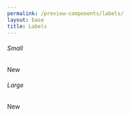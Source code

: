 ```yaml
---
permalink: /preview-components/labels/
layout: base
title: Labels
---
```


<h6>Small</h6>
<span class="usa-label">New</span>

<h6>Large</h6>
<span class="usa-label-big">New</span>
